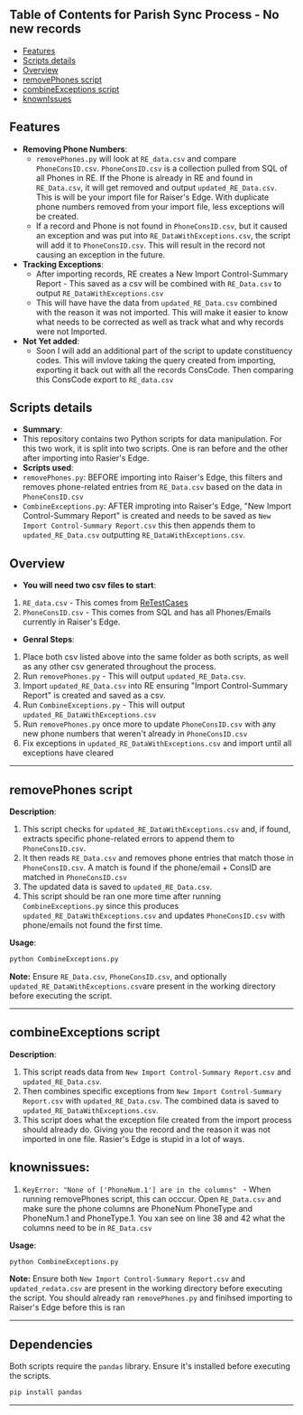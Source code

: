 ## Table of Contents for Parish Sync Process - No new records

- [Features](#features)
- [Scripts details](#scripts-details)
- [Overview](#overview)
- [removePhones script](#removephones-script)
- [combineExceptions script](#combineexceptions-script)
- [knownIssues](#knownissues)

## Features
- **Removing Phone Numbers**: 
  - `removePhones.py` will look at `RE_data.csv` and compare `PhoneConsID.csv`.  `PhoneConsID.csv` is a collection pulled from SQL of all Phones in RE. If the Phone is already in RE and found in `RE_Data.csv`, it will get removed and output `updated_RE_Data.csv`. This is will be your import file for Raiser's Edge. With duplicate phone numbers removed from your import file, less exceptions will be created. 
  - If a record and Phone is not found in `PhoneConsID.csv`, but it caused an exception and was put into `RE_DataWithExceptions.csv`, the script will add it to `PhoneConsID.csv`. This will result in the record not causing an exception in the future.
- **Tracking Exceptions**: 
  - After importing records, RE creates a New Import Control-Summary Report - This saved as a csv will be combined with `RE_Data.csv` to output `RE_DataWithExceptions.csv`
  - This will have have the data from `updated_RE_Data.csv` combined with the reason it was not imported. This will make it easier to know what needs to be corrected as well as track what and why records were not Imported.
- **Not Yet added**:
  - Soon I will add an additional part of the script to update constituency codes. This will invlove taking the query created from importing, exporting it back out with all the records ConsCode. Then comparing this ConsCode export to `RE_data.csv`

## Scripts details
- **Summary**:
- This repository contains two Python scripts for data manipulation. For this two work, it is split into two scripts. One is ran before and the other after importing into Rasier's Edge.
- **Scripts used**:
- `removePhones.py`: BEFORE importing into Raiser's Edge, this filters and removes phone-related entries from `RE_Data.csv` based on the data in `PhoneConsID.csv`
- `CombineExceptions.py`: AFTER improting into Raiser's Edge, "New Import Control-Summary Report" is created and needs to be saved as `New Import Control-Summary Report.csv` this then appends them to `updated_RE_Data.csv` outputting `RE_DataWithExceptions.csv`.

## Overview 
- **You will need two csv files to start**:
1. `RE_data.csv` - This comes from [ReTestCases](https://github.com/brycehazen/PythonETLThings/tree/main/ReTestCases)
2. `PhoneConsID.csv` - This comes from SQL and has all Phones/Emails currently in Raiser's Edge.
- **Genral Steps**:
1. Place both csv listed above into the same folder as both scripts, as well as any other csv generated throughout the process. 
2. Run `removePhones.py` - This will output `updated_RE_Data.csv`.
3. Import `updated_RE_Data.csv` into RE ensuring "Import Control-Summary Report" is created and saved as a csv.
4. Run `CombineExceptions.py` - This will output `updated_RE_DataWithExceptions.csv`
5. Run `removePhones.py` once more to update `PhoneConsID.csv` with any new phone numbers that weren't already in `PhoneConsID.csv`
6. Fix exceptions in `updated_RE_DataWithExceptions.csv` and import until all exceptions have cleared
---

## removePhones script
**Description**:
1. This script checks for `updated_RE_DataWithExceptions.csv` and, if found, extracts specific phone-related errors to append them to `PhoneConsID.csv`.
2. It then reads `RE_Data.csv` and removes phone entries that match those in `PhoneConsID.csv`. A match is found if the phone/email + ConsID are matched in `PhoneConsID.csv`
4. The updated data is saved to `updated_RE_Data.csv`.
5. This script should be ran one more time after running `CombineExceptions.py` since this produces `updated_RE_DataWithExceptions.csv` and updates `PhoneConsID.csv` with phone/emails not found the first time. 

**Usage**:
```bash
python CombineExceptions.py
```
**Note:** Ensure `RE_Data.csv`, `PhoneConsID.csv`, and optionally `updated_RE_DataWithExceptions.csv`are present in the working directory before executing the script.

---

## combineExceptions script

**Description**:
1. This script reads data from `New Import Control-Summary Report.csv` and `updated_RE_Data.csv`.
2. Then combines specific exceptions from `New Import Control-Summary Report.csv` with  `updated_RE_Data.csv`. The combined data is saved to `updated_RE_DataWithExceptions.csv`.
3. This script does what the exception file created from the import process should already do. Giving you the record and the reason it was not imported in one file. Rasier's Edge is stupid in a lot of ways. 

## knownissues:
1. `KeyError: "None of ['PhoneNum.1'] are in the columns" ` - When running removePhones script, this can occcur. Open `RE_Data.csv` and make sure the phone columns are PhoneNum PhoneType and PhoneNum.1 and PhoneType.1. You xan see on line 38 and 42 what the columns need to be in `RE_Data.csv`

**Usage**:
```bash
python CombineExceptions.py
```
**Note:** Ensure both `New Import Control-Summary Report.csv` and `updated_redata.csv` are present in the working directory before executing the script. You should already ran `removePhones.py` and finihsed importing to Raiser's Edge before this is ran

---



## Dependencies

Both scripts require the `pandas` library. Ensure it's installed before executing the scripts.

```bash
pip install pandas
```

---
